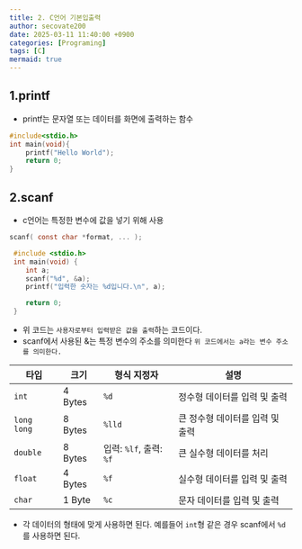 ```yaml
---
title: 2. C언어 기본입출력
author: secovate200
date: 2025-03-11 11:40:00 +0900
categories: [Programing]
tags: [C]
mermaid: true
---
```

## 1.printf
- printf는 문자열 또는 데이터를 화면에 출력하는 함수 

```c
#include<stdio.h>
int main(void){
    printf("Hello World");
    return 0;
}
``` 
## 2.scanf
- c언어는 특정한 변수에 값을 넣기 위해 사용

```c
scanf( const char *format, ... );

```

```c
 #include <stdio.h>
 int main(void) {
    int a;
    scanf("%d", &a);
    printf("입력한 숫자는 %d입니다.\n", a);

    return 0;
 }
```

- 위 코드는 `사용자로부터 입력받은 값을 출력`하는 코드이다.
- scanf에서 사용된 &는 특정 변수의 주소를 의미한다 `위 코드에서는 a라는 변수 주소를 의미한다.`
 
 | 타입         | 크기       | 형식 지정자 | 설명 |
|-------------|-----------|------------|--------------------------------|
| `int`       | 4 Bytes   | `%d`       | 정수형 데이터를 입력 및 출력 |
| `long long` | 8 Bytes   | `%lld`     | 큰 정수형 데이터를 입력 및 출력 |
| `double`    | 8 Bytes   | 입력: `%lf`, 출력: `%f` | 큰 실수형 데이터를 처리 |
| `float`     | 4 Bytes   | `%f`       | 실수형 데이터를 입력 및 출력 |
| `char`      | 1 Byte    | `%c`       | 문자 데이터를 입력 및 출력 |

- 각 데이터의 형태에 맞게 사용하면 된다. 예를들어 `int`형  같은 경우 scanf에서 `%d`를 사용하면 된다. 

